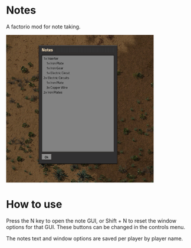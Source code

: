 # Notes

A factorio mod for note taking.

<img src='splash.png' style='height:400px'/>

# How to use

Press the N key to open the note GUI, or Shift + N to reset the window options for that GUI. These buttons can be changed in the controls menu.

The notes text and window options are saved per player by player name.
